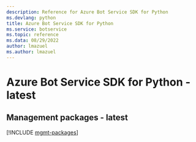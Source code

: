 ```yaml
---
description: Reference for Azure Bot Service SDK for Python
ms.devlang: python
title: Azure Bot Service SDK for Python
ms.service: botservice
ms.topic: reference
ms.data: 08/29/2022
author: lmazuel
ms.author: lmazuel
---
```

# Azure Bot Service SDK for Python - latest

## Management packages - latest
[!INCLUDE [mgmt-packages](bot-service-mgmt-index.md)]